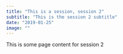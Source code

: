 ```yaml
---
title: "This is a session, session 2"
subtitle: "This is the session 2 subtitle"
date: "2019-01-25"
image: ""
---
```


This is some page content for session 2

